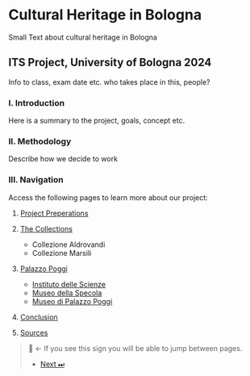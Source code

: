 # Cultural Heritage in Bologna
Small Text about cultural heritage in Bologna

## ITS Project, University of Bologna 2024
Info to class, exam date etc. who takes place in this, people?

### I. Introduction
Here is a summary to the project, goals, concept etc.

### II. Methodology
Describe how we decide to work

### III. Navigation
Access the following pages to learn more about our project:

1. [Project Preperations](Project-Prep.md)
2. [The Collections](Collections.md)
    - Collezione Aldrovandi
    - Collezione Marsili
3. [Palazzo Poggi](Poggi.md)
    -  [Instituto delle Scienze](Scienze.md)
    - [Museo della Specola](Specola.md)
    - [Museo di Palazzo Poggi](LINK)
      
      
4. [Conclusion](Conslusion.md)
5. [Sources](Sources.md)


> 🧭 ← If you see this sign you will be able to jump between pages.
>
> - [Next ⏭](Project-Prep.md) 

